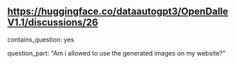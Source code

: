 ## https://huggingface.co/dataautogpt3/OpenDalleV1.1/discussions/26

contains_question: yes

question_part: "Am i allowed to use the generated images on my website?"